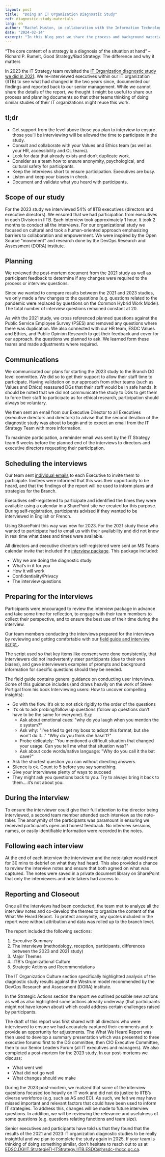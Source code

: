 ```yaml
---
layout: post
title:  "Doing an IT Organization Diagnostic Study"
ref: diagnostic-study-materials
lang: en
author: "Rachel Muston, in collaboration with the Information Technology (IT) Strategy team"
date: "2024-02-14"
excerpt: "In this blog post we share the process and background materials we used (including questionnaire, emails, and script) to conduct the Diagnostic Study of ESDC’s IT Organization we did in 2023. (8 min read)"
---
```

<!-- markdownlint-disable MD033 -->

“The core content of a strategy is a diagnosis of the situation at hand” – Richard P. Rumelt, Good Strategy/Bad Strategy: The difference and why it matters

In 2023 the IT Strategy team revisited the [IT Organization diagnostic study we did in 2021](2021-12-10-iitb-diagnostic-study.md).
We re-interviewed executives within our IT organization (IITB) to see what had changed in the two years since, documented our findings and reported back to our senior management.
While we cannot share the details of the report, we thought it might be useful to share our process and planning documents so that other teams thinking of doing similar studies of their IT organizations might reuse this work.

## tl;dr

- Get support from the level above those you plan to interview to ensure those you’ll be interviewing will be allowed the time to participate in the study.
- Consult and collaborate with your Values and Ethics team (as well as your HR, accessibility and OL teams).
- Look for data that already exists and don’t duplicate work.
- Consider as a team how to ensure anonymity, psychological, and cultural safety for participants.
- Keep the interviews short to ensure participation. Executives are busy.
- Listen and keep your biases in check.
- Document and validate what you heard with participants.

## Scope of our study

For the 2023 study we interviewed 54% of IITB executives (directors and executive directors).
We ensured that we had participation from executives in each Division in IITB.
Each interview took approximately 1 hour. It took 2 months to conduct all the interviews.
For our organizational study we focused on cultural and took a human-oriented approach emphasizing barriers to collaboration and empowerment. We were inspired by the Open Source "movement" and research done by the DevOps Research and Assessment (DORA) institute.

## Planning

We reviewed the post-mortem document from the 2021 study as well as participant feedback to determine if any changes were required to the process or interview questions.

Since we wanted to compare results between the 2021 and 2023 studies, we only made a few changes to the questions (e.g. questions related to the pandemic were replaced by questions on the Common Hybrid Work Model).
The total number of interview questions remained constant at 20.

As with the 2021 study, we cross referenced planned questions against the Public Service Employee Survey (PSES) and removed any questions where there was duplication.
We also connected with our HR team, ESDC Values and Ethics, and Public Opinion Research to get their feedback and cover for our approach. the questions we planned to ask. We learned form these teams and made adjustments where required.

## Communications

We communicated our plans for starting the 2023 study to the Branch DG level committee.
We did so to get their support to allow their staff time to participate.
Having validation on our approach from other teams (such as Values and Ethics) reassured DGs that their staff would be in safe hands.
It should be noted that we did not communicate the study to DGs to get them to force their staff to participate as for ethical research, participation should always be voluntary.

We then sent an email from our Executive Director to all Executives (executive directors and directors) to advise that the second iteration of the diagnostic study was about to begin and to expect an email from the IT Strategy Team with more information.

To maximize participation, a reminder email was sent by the IT Strategy team 6 weeks before the planned end of the interviews to directors and executive directors requesting their participation.

## Scheduling the interviews

Our team sent <a href="{{ site.baseurl }}{% link assets/files/invitation-email.md %}" title="individual emails"> individual emails</a> to each Executive to invite them to participate.
Invitees were informed that this was their opportunity to be heard, and that the findings of the report will be used to inform plans and strategies for the Branch.

Executives self-registered to participate and identified the times they were available using a calendar in a SharePoint site we created for this purpose.
During self-registration, participants advised if they wanted to be interviewed in English or French.

Using SharePoint this way was new for 2023. For the 2021 study those who wanted to participate had to email us with their availability and did not know in real time what dates and times were available.

All directors and executive directors self-registered were sent an MS Teams calendar invite that included the <a href="{{ site.baseurl }}{% link assets/files/interview-package.md %}" title="interview package"> interview package</a>. This package included:

- Why we are doing the diagnostic study
- What’s in it for you
- How it will work
- Confidentiality/Privacy
- The interview questions

## Preparing for the interviews

Participants were encouraged to review the interview package in advance and take some time for reflection, to engage with their team members to collect their perspective, and to ensure the best use of their time during the interview.

Our team members conducting the interviews prepared for the interviews by reviewing and getting comfortable with our <a href="{{ site.baseurl }}{% link assets/files/field-guide.md %}" title="field guide"> field guide and interview script </a>.

The script used so that key items like consent were done consistently, that interviewers did not inadvertently steer participants (due to their own biases), and gave interviewers examples of prompts and background information for specific questions should they be needed.

The field guide contains general guidance on conducting user interviews.
Some of this guidance includes (and draws heavily on the work of Steve Portigal from his book Interviewing users: How to uncover compelling insights):

- Go with the flow. It’s ok to not stick rigidly to the order of the questions
- It’s ok to ask probing/follow up questions (follow up questions don't have to be the same for everyone). E.g:
  - Ask about emotional cues: "why do you laugh when you mention the x system?"
  - Ask why: "I've tried to get my boss to adopt this format, but she won't do it..."  "Why do you think she hasn't?"
  - Probe delicately: "You mentioned a difficult situation that changed your usage.  Can you tell me what that situation was?"
  - Ask about code words/native language: "Why do you call it the bat cave?"
- Ask the shortest question you can without directing answers.
- Silence is ok.  Count to 5 before you say something.
- Give your interviewee plenty of ways to succeed
- They might ask you questions back to you.
  Try to always bring it back to them....it’s not about you.

## During the interview

To ensure the interviewer could give their full attention to the director being interviewed, a second team member attended each interview as the note-taker.
The anonymity of the participants was paramount in ensuring we received participants open and honest feedback. No interview sessions, names, or easily identifiable information were recorded in the notes.

## Following each interview

At the end of each interview the interviewer and the note-taker would meet for 30 mins to debrief on what they had heard.
This also provided a chance to review the interview notes and ensure that both agreed on what was captured.
The notes were saved in a private document library on SharePoint that only the interviewers and note takers had access to.

## Reporting and Closeout

Once all the interviews had been conducted, the team met to analyze all the interview notes and co-develop the themes to organize the content of the What We Heard Report.
To protect anonymity, any quotes included in the report were without attribution and data was rolled up to the branch level.

The report included the following sections:

1. Executive Summary
2. The interviews (methodology, reception, participants, differences between the 2023 and 2021 study)
3. Major Themes
4. IITB's Organizational Culture
5. Strategic Actions and Recommendations

The IT Organization Culture section specifically highlighted analysis of the diagnostic study results against the Westrum model recommended by the DevOps Research and Assessment (DORA) institute.

In the Strategic Actions section the report we outlined possible new actions as well as also highlighted some actions already underway (that participants might not have known about) which could address certain challenges raised by participants.

The draft of this report was first shared with all directors who were interviewed to ensure we had accurately captured their comments and to provide an opportunity for adjustments.
The What We Heard Report was then used to develop a summary presentation which was presented to three executive forums: first to the DG committee, then CIO Executive Committee, then to our Senior Leaders Forum (all IT executives and managers).
We also completed a post-mortem for the 2023 study. In our post-mortems we discuss:

- What went well
- What did not go well
- What changes should we make

During the 2023 post-mortem, we realized that some of the interview questions focused too heavily on IT work and did not do justice to IITB’s diverse workforce (e.g. such as AS and EC).
As such, we felt we may have missed important and relevant factors that could have been used to inform IT strategies.
To address this, changes will be made to future interview questions.
In addition, we will be reviewing the relevance and usefulness of some questions (e.g. questions relating functions and team size).

Senior executives and participants have told us that they found that the results of the 2021 and 2023 IT organization diagnostic studies to be really insightful and we plan to complete the study again in 2025.
If your team is thinking of doing something similar, don’t hesitate to reach out to us at EDSC.DGIIT.StrategieTI-ITStrategy.IITB.ESDC@hrsdc-rhdcc.gc.ca.
